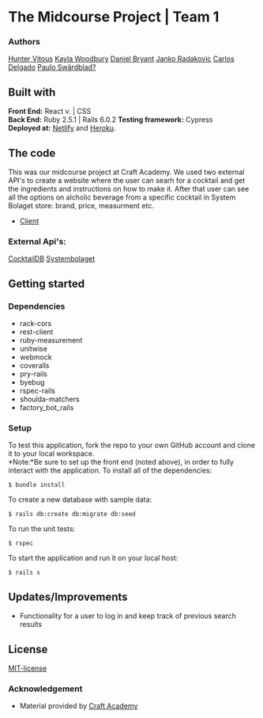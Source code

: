 # The Midcourse Project | Team 1
### Authors
[Hunter Vitous](https://github.com/hmvitous)
[Kayla Woodbury](https://github.com/kaylawoodbury) 
[Daniel Bryant](https://github.com/DanielGITB)
[Janko Radakovic](https://github.com/MadFarmer101)
[Carlos Delgado](https://github.com/Carltesio)
[Paulo Swärdblad?](https://github.com/pauloswardblad) 
 
## Built with
**Front End:** React v. | CSS  
**Back End:** Ruby 2.5.1 | Rails 6.0.2 
**Testing framework:** Cypress  
**Deployed at:** [Netlify](https://tippler-team1.netlify.app/) and [Heroku](https://cocktails-api-team1.herokuapp.com/).

## The code   
This was our midcourse project at Craft Academy. We used two external API's to create a website where the user can searh for a cocktail and get the ingredients and instructions on how to make it. After that user can see all the options on alcholic beverage from a specific cocktail in System Bolaget store: brand, price, measurment etc.
* [Client](https://github.com/MadFarmer101/cocktails_client_team_1.git)

### External Api's:
[CocktailDB](https://www.thecocktaildb.com/api.php)
[Systembolaget](https://api-portal.systembolaget.se/)

## Getting started
### Dependencies  
* rack-cors
* rest-client
* ruby-measurement
* unitwise
* webmock
* coveralls
* pry-rails
* byebug
* rspec-rails
* shoulda-matchers
* factory_bot_rails


### Setup   
To test this application, fork the repo to your own GitHub account and clone it to your local workspace. </br>
*Note:*Be sure to set up the front end (noted above), in order to fully interact with the application. 
To install all of the dependencies:  
```
$ bundle install 
```
To create a new database with sample data:  
```
$ rails db:create db:migrate db:seed 
```
To run the unit tests:  

```
$ rspec
``` 
  
To start the application and run it on your local host:
```
$ rails s
```

## Updates/Improvements   
- Functionality for a user to log in and keep track of previous search results

## License  
[MIT-license](https://en.wikipedia.org/wiki/MIT_License)

### Acknowledgement  
- Material provided by [Craft Academy](https://craftacademy.se)
